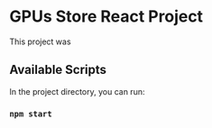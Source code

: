 # GPUs Store React Project

This project was

## Available Scripts

In the project directory, you can run:

### `npm start`


